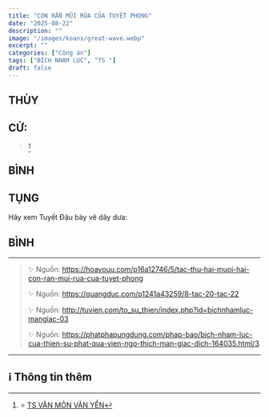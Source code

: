 ```yaml
---
title: "CON RẮN MŨI RÙA CỦA TUYẾT PHONG"
date: "2025-08-22"
description: ""
image: "/images/koans/great-wave.webp"
excerpt: ""
categories: ["Công án"]
tags: ["BÍCH NHAM LỤC", "TS "]
draft: false
---
```


## THÙY

> 

## CỬ:

> [^1]

## BÌNH



## TỤNG

Hãy xem Tuyết Đậu bày vẽ dây dưa:

> 

## BÌNH



***

> ✨ Nguồn:  https://hoavouu.com/p16a12746/5/tac-thu-hai-muoi-hai-con-ran-mui-rua-cua-tuyet-phong
>
> ✨ Nguồn:  https://quangduc.com/p1241a43259/8-tac-20-tac-22
>
> ✨ Nguồn:  http://tuvien.com/to_su_thien/index.php?id=bichnhamluc-mangiac-03
>
> ✨ Nguồn:  https://phatphapungdung.com/phap-bao/bich-nham-luc-cua-thien-su-phat-qua-vien-ngo-thich-man-giac-dich-164035.html/3

***

## ℹ️ Thông tin thêm

[^1]: ⭐️ <a href="https://blog.phapthihoi.org/gt-member/ts-van-mon-van-yen/" target="_blank">TS VÂN MÔN VĂN YỂN</a>


